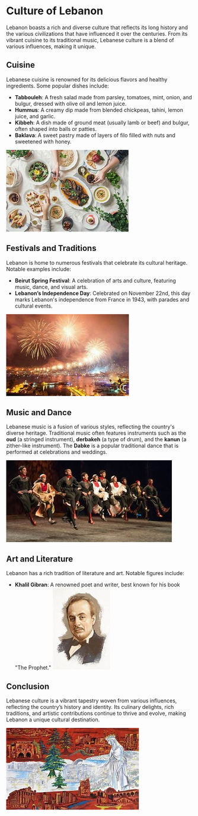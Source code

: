 # Culture of Lebanon

Lebanon boasts a rich and diverse culture that reflects its long history and the various civilizations that have influenced it over the centuries. From its vibrant cuisine to its traditional music, Lebanese culture is a blend of various influences, making it unique.

## Cuisine

Lebanese cuisine is renowned for its delicious flavors and healthy ingredients. Some popular dishes include:

- **Tabbouleh**: A fresh salad made from parsley, tomatoes, mint, onion, and bulgur, dressed with olive oil and lemon juice.
- **Hummus**: A creamy dip made from blended chickpeas, tahini, lemon juice, and garlic.
- **Kibbeh**: A dish made of ground meat (usually lamb or beef) and bulgur, often shaped into balls or patties.
- **Baklava**: A sweet pastry made of layers of filo filled with nuts and sweetened with honey.

![Lebanese Cuisine](images/3-Lebanese-cuisine.jpg)

## Festivals and Traditions

Lebanon is home to numerous festivals that celebrate its cultural heritage. Notable examples include:

- **Beirut Spring Festival**: A celebration of arts and culture, featuring music, dance, and visual arts.
- **Lebanon’s Independence Day**: Celebrated on November 22nd, this day marks Lebanon's independence from France in 1943, with parades and cultural events.

![Beirut Spring Festival](images/5-beirut-spring-festival.jpg)

## Music and Dance

Lebanese music is a fusion of various styles, reflecting the country's diverse heritage. Traditional music often features instruments such as the **oud** (a stringed instrument), **derbakeh** (a type of drum), and the **kanun** (a zither-like instrument). The **Dabke** is a popular traditional dance that is performed at celebrations and weddings.

![Dabke Dance](images/4-dabke-dance.jpg)

## Art and Literature

Lebanon has a rich tradition of literature and art. Notable figures include:

- **Khalil Gibran**: A renowned poet and writer, best known for his book "The Prophet."
![Khalil Gibran](images/6-khalil-gibran.jpg)

## Conclusion

Lebanese culture is a vibrant tapestry woven from various influences, reflecting the country’s history and identity. Its culinary delights, rich traditions, and artistic contributions continue to thrive and evolve, making Lebanon a unique cultural destination.

![Lebanon Art](images/7-lebanon-art.jpg)

